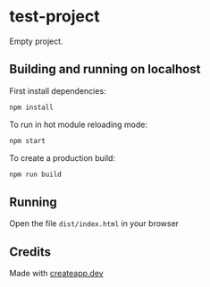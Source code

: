 # test-project

Empty project.

## Building and running on localhost

First install dependencies:

```sh
npm install
```

To run in hot module reloading mode:

```sh
npm start
```

To create a production build:

```sh
npm run build
```

## Running

Open the file `dist/index.html` in your browser

## Credits

Made with [createapp.dev](https://createapp.dev/)
